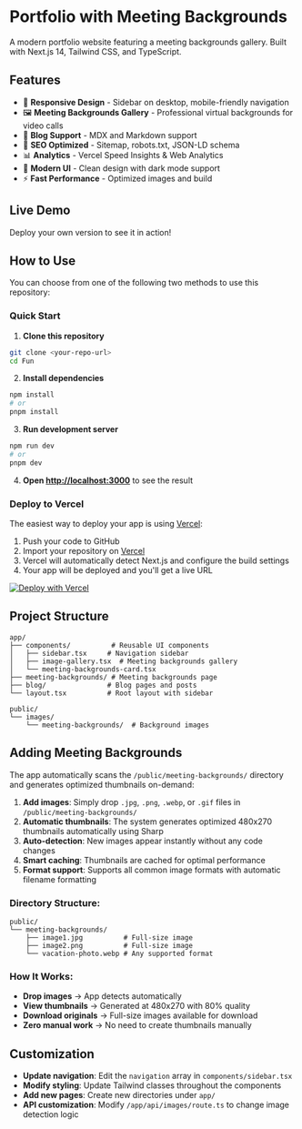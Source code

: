 # Portfolio with Meeting Backgrounds

A modern portfolio website featuring a meeting backgrounds gallery. Built with Next.js 14, Tailwind CSS, and TypeScript.

## Features

- 📱 **Responsive Design** - Sidebar on desktop, mobile-friendly navigation
- 🖼️ **Meeting Backgrounds Gallery** - Professional virtual backgrounds for video calls
- 📝 **Blog Support** - MDX and Markdown support
- 🚀 **SEO Optimized** - Sitemap, robots.txt, JSON-LD schema
- 📊 **Analytics** - Vercel Speed Insights & Web Analytics
- 🎨 **Modern UI** - Clean design with dark mode support
- ⚡ **Fast Performance** - Optimized images and build

## Live Demo

Deploy your own version to see it in action!

## How to Use

You can choose from one of the following two methods to use this repository:

### Quick Start

1. **Clone this repository**
```bash
git clone <your-repo-url>
cd Fun
```

2. **Install dependencies**
```bash
npm install
# or
pnpm install
```

3. **Run development server**
```bash
npm run dev
# or
pnpm dev
```

4. **Open [http://localhost:3000](http://localhost:3000)** to see the result

### Deploy to Vercel

The easiest way to deploy your app is using [Vercel](https://vercel.com):

1. Push your code to GitHub
2. Import your repository on [Vercel](https://vercel.com/new)
3. Vercel will automatically detect Next.js and configure the build settings
4. Your app will be deployed and you'll get a live URL

[![Deploy with Vercel](https://vercel.com/button)](https://vercel.com/new)

## Project Structure

```
app/
├── components/          # Reusable UI components
│   ├── sidebar.tsx     # Navigation sidebar
│   ├── image-gallery.tsx  # Meeting backgrounds gallery
│   └── meeting-backgrounds-card.tsx
├── meeting-backgrounds/ # Meeting backgrounds page
├── blog/               # Blog pages and posts
└── layout.tsx          # Root layout with sidebar

public/
└── images/
    └── meeting-backgrounds/  # Background images
```

## Adding Meeting Backgrounds

The app automatically scans the `/public/meeting-backgrounds/` directory and generates optimized thumbnails on-demand:

1. **Add images**: Simply drop `.jpg`, `.png`, `.webp`, or `.gif` files in `/public/meeting-backgrounds/`
2. **Automatic thumbnails**: The system generates optimized 480x270 thumbnails automatically using Sharp
3. **Auto-detection**: New images appear instantly without any code changes
4. **Smart caching**: Thumbnails are cached for optimal performance
5. **Format support**: Supports all common image formats with automatic filename formatting

### Directory Structure:
```
public/
└── meeting-backgrounds/
    ├── image1.jpg          # Full-size image
    ├── image2.png          # Full-size image
    └── vacation-photo.webp # Any supported format
```

### How It Works:
- **Drop images** → App detects automatically
- **View thumbnails** → Generated at 480x270 with 80% quality  
- **Download originals** → Full-size images available for download
- **Zero manual work** → No need to create thumbnails manually

## Customization

- **Update navigation**: Edit the `navigation` array in `components/sidebar.tsx`
- **Modify styling**: Update Tailwind classes throughout the components
- **Add new pages**: Create new directories under `app/`
- **API customization**: Modify `/app/api/images/route.ts` to change image detection logic
